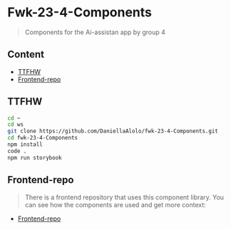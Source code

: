 # Fwk-23-4-Components

> Components for the Ai-assistan app by group 4

## Content

- [TTFHW](#TTFHW)
- [Frontend-repo](#frontend-repo)

## TTFHW

```bash
cd ~
cd ws
git clone https://github.com/DaniellaAlolo/fwk-23-4-Components.git
cd fwk-23-4-Components
npm install
code .
npm run storybook
```

## Frontend-repo

> There is a frontend repository that uses this component library. You can see how the components are used and get more context:

- [Frontend-repo](https://github.com/sarahthebest/fwk-23-4-frontend)
